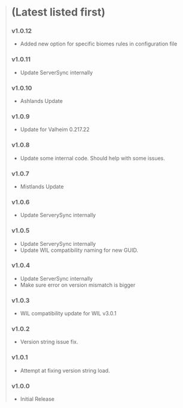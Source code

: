 > # (Latest listed first)
> ### v1.0.12
> - Added new option for specific biomes rules in configuration file
> ### v1.0.11
> - Update ServerSync internally
> ### v1.0.10
> - Ashlands Update
> ### v1.0.9
> - Update for Valheim 0.217.22
> ### v1.0.8
> - Update some internal code. Should help with some issues.
> ### v1.0.7
> - Mistlands Update
> ### v1.0.6
> - Update ServerySync internally
> ### v1.0.5
> - Update ServerySync internally
> - Update WIL compatibility naming for new GUID.
> ### v1.0.4
> - Update ServerSync internally
> - Make sure error on version mismatch is bigger
> ### v1.0.3
> - WIL compatibility update for WIL v3.0.1
> ### v1.0.2
> - Version string issue fix.
> ### v1.0.1
> - Attempt at fixing version string load.
> ### v1.0.0
> - Initial Release